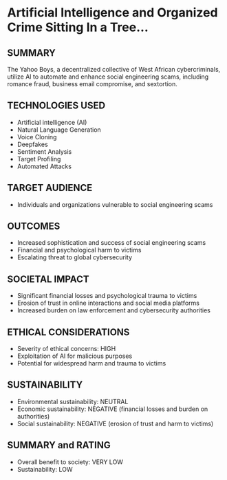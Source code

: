 # Artificial Intelligence and Organized Crime Sitting In a Tree…

## SUMMARY
The Yahoo Boys, a decentralized collective of West African cybercriminals, utilize AI to automate and enhance social engineering scams, including romance fraud, business email compromise, and sextortion.

## TECHNOLOGIES USED
* Artificial intelligence (AI)
* Natural Language Generation
* Voice Cloning
* Deepfakes
* Sentiment Analysis
* Target Profiling
* Automated Attacks

## TARGET AUDIENCE
* Individuals and organizations vulnerable to social engineering scams

## OUTCOMES
* Increased sophistication and success of social engineering scams
* Financial and psychological harm to victims
* Escalating threat to global cybersecurity

## SOCIETAL IMPACT
* Significant financial losses and psychological trauma to victims
* Erosion of trust in online interactions and social media platforms
* Increased burden on law enforcement and cybersecurity authorities

## ETHICAL CONSIDERATIONS
* Severity of ethical concerns: HIGH
* Exploitation of AI for malicious purposes
* Potential for widespread harm and trauma to victims

## SUSTAINABILITY
* Environmental sustainability: NEUTRAL
* Economic sustainability: NEGATIVE (financial losses and burden on authorities)
* Social sustainability: NEGATIVE (erosion of trust and harm to victims)

## SUMMARY and RATING
* Overall benefit to society: VERY LOW
* Sustainability: LOW
